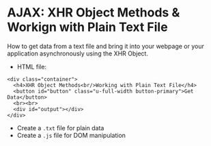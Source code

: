 # AJAX: XHR Object Methods & Workign with Plain Text File

How to get data from a text file and bring it into your webpage or your application asynchronously using the XHR Object.

* HTML file:

```
<div class="container">
  <h4>XHR Object Methods<br/>Working with Plain Text File</h4>
  <button id="button" class="u-full-width button-primary">Get Data</button>
  <br><br>
  <div id="output"></div>
</div>
```

* Create a ```.txt``` file for plain data
* Create a ```.js``` file for DOM manipulation